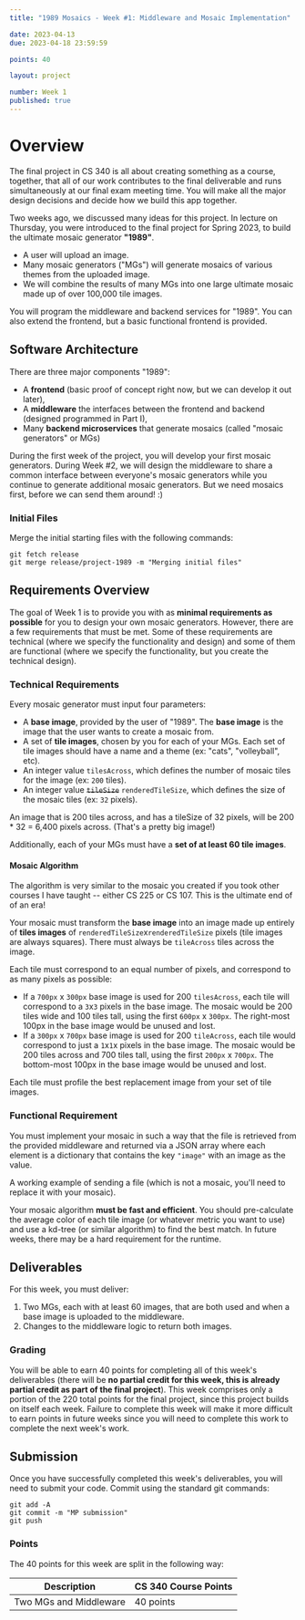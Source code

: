 ```yaml
---
title: "1989 Mosaics - Week #1: Middleware and Mosaic Implementation"

date: 2023-04-13
due: 2023-04-18 23:59:59

points: 40

layout: project

number: Week 1
published: true
---
```


# Overview

The final project in CS 340 is all about creating something as a course, together, that all of our work contributes to the final deliverable and runs simultaneously at our final exam meeting time.  You will make all the major design decisions and decide how we build this app together.

Two weeks ago, we discussed many ideas for this project.  In lecture on Thursday, you were introduced to the final project for Spring 2023, to build the ultimate mosaic generator <b>"1989"</b>.

- A user will upload an image.
- Many mosaic generators ("MGs") will generate mosaics of various themes from the uploaded image.
- We will combine the results of many MGs into one large ultimate mosaic made up of over 100,000 tile images.

You will program the middleware and backend services for "1989".  You can also extend the frontend, but a basic functional frontend is provided.


## Software Architecture

There are three major components "1989":

- A <b>frontend</b> (basic proof of concept right now, but we can develop it out later),
- A <b>middleware</b> the interfaces between the frontend and backend (designed programmed in Part I),
- Many <b>backend microservices</b> that generate mosaics (called "mosaic generators" or MGs)

During the first week of the project, you will develop your first mosaic generators.  During Week #2, we will design the middleware to share a common interface between everyone's mosaic generators while you continue to generate additional mosaic generators.  But we need mosaics first, before we can send them around! :)


### Initial Files

Merge the initial starting files with the following commands:

```
git fetch release
git merge release/project-1989 -m "Merging initial files"
```


## Requirements Overview

The goal of Week 1 is to provide you with as **minimal requirements as possible** for you to design your own mosaic generators.  However, there are a few requirements that must be met.  Some of these requirements are technical (where we specify the functionality and design) and some of them are functional (where we specify the functionality, but you create the technical design).


### Technical Requirements

Every mosaic generator must input four parameters:

- A **base image**, provided by the user of "1989".  The **base image** is the image that the user wants to create a mosaic from.
- A set of **tile images**, chosen by you for each of your MGs.  Each set of tile images should have a name and a theme (ex: "cats", "volleyball", etc).
- An integer value `tilesAcross`, which defines the number of mosaic tiles for the image (ex: `200` tiles).
- An integer value ~~`tileSize`~~ `renderedTileSize`, which defines the size of the mosaic tiles (ex: `32` pixels).

An image that is 200 tiles across, and has a tileSize of 32 pixels, will be 200 * 32 = 6,400 pixels across.  (That's a pretty big image!)

Additionally, each of your MGs must have a **set of at least 60 tile images**.


#### Mosaic Algorithm

The algorithm is very similar to the mosaic you created if you took other courses I have taught -- either CS 225 or CS 107.  This is the ultimate end of of an era!

Your mosaic must transform the **base image** into an image made up entirely of **tiles images** of `renderedTileSize`x`renderedTileSize` pixels (tile images are always squares).  There must always be `tileAcross` tiles across the image.

Each tile must correspond to an equal number of pixels, and correspond to as many pixels as possible:
- If a `700px` x `300px` base image is used for 200 `tilesAcross`, each tile will correspond to a `3`x`3` pixels in the base image.  The mosaic would be 200 tiles wide and 100 tiles tall, using the first `600px` x `300px`.  The right-most 100px in the base image would be unused and lost.
- If a `300px` x `700px` base image is used for 200 `tileAcross`, each tile would correspond to just a `1`x`1`x pixels in the base image.  The mosaic would be 200 tiles across and 700 tiles tall, using the first `200px` x `700px`.  The bottom-most 100px in the base image would be unused and lost.

Each tile must profile the best replacement image from your set of tile images.


### Functional Requirement

You must implement your mosaic in such a way that the file is retrieved from the provided middleware and returned via a JSON array where each element is a dictionary that contains the key `"image"` with an image as the value.

A working example of sending a file (which is not a mosaic, you'll need to replace it with your mosaic).

Your mosaic algorithm **must be fast and efficient**.  You should pre-calculate the average color of each tile image (or whatever metric you want to use) and use a kd-tree (or similar algorithm) to find the best match.  In future weeks, there may be a hard requirement for the runtime.


## Deliverables

For this week, you must deliver:

1. Two MGs, each with at least 60 images, that are both used and when a base image is uploaded to the middleware.
2. Changes to the middleware logic to return both images.


### Grading

You will be able to earn 40 points for completing all of this week's deliverables (there will be **no partial credit for this week, this is already partial credit as part of the final project**). This week comprises only a portion of the 220 total points for the final project, since this project builds on itself each week. Failure to complete this week will make it more difficult to earn points in future weeks since you will need to complete this work to complete the next week's work. 


## Submission

Once you have successfully completed this week's deliverables, you will need to submit your code.  Commit using the standard git commands:

```
git add -A
git commit -m "MP submission"
git push
```

### Points

The 40 points for this week are split in the following way:

| Description | CS 340 Course Points |
| ----------- | -------------------- |
| Two MGs and Middleware | 40 points |
